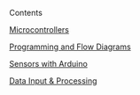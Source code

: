 Contents

[Microcontrollers](./figures/arduinoschematics.pngcontent/Microcontrollers/Microcontrollers.html)

[Programming and Flow Diagrams](./content/ProgrammingComputers/ProgrammingComputers.html)

[Sensors with Arduino](./content/SensorsWithArduinos/SensorsWithArduinos.html)

[Data Input & Processing](./content/DataProcessing/DataProcessing.html)
